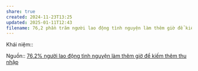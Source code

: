 ```yaml
---
share: true
created: 2024-11-23T13:25
updated: 2025-01-11T12:43
filename: 76,2 phần trăm người lao động tình nguyện làm thêm giờ để kiếm thêm thu nhập
---
```

Khái niệm:: 

Nguồn:: [76,2% người lao động tình nguyện làm thêm giờ để kiếm thêm thu nhập](https://laodong.vn/cong-doan/762-nguoi-lao-dong-tinh-nguyen-lam-them-gio-de-kiem-them-thu-nhap-1263423.ldo)